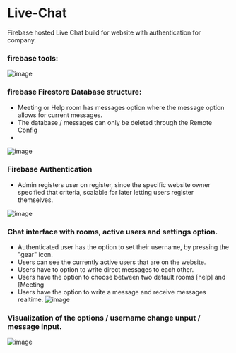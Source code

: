 # Live-Chat
Firebase hosted Live Chat build for website with authentication for company. 
### firebase tools:
![image](https://github.com/user-attachments/assets/0484e5fd-68ba-421c-9d82-f551df42a392)

### firebase Firestore Database structure:
- Meeting or Help room has messages option where the message option allows for current messages.
- The database / messages can only be deleted through the Remote Config
- 
![image](https://github.com/user-attachments/assets/fe9a57dc-0922-4031-a92a-3fade0057f4c)


### Firebase Authentication
- Admin registers user on register, since the specific website owner specified that criteria, scalable for
later letting users register themselves.


![image](https://github.com/user-attachments/assets/417969b3-c0cd-45ff-9f1b-0fabd9d954e6)






### Chat interface with rooms, active users and settings option.
- Authenticated user has the option to set their username, by pressing the "gear" icon.
- Users can see the currently active users that are on the website.
- Users have to option to write direct messages to each other.
- Users have the option to choose between two default rooms [help] and [Meeting
- Users have the option to write a message and receive messages realtime.
![image](https://github.com/user-attachments/assets/24ec4100-e4dc-4203-ac47-6c61ac9b5746)


### Visualization of the options / username change unput / message input.
![image](https://github.com/user-attachments/assets/752c0550-7adc-4fd8-bec6-eca94def71a0)



